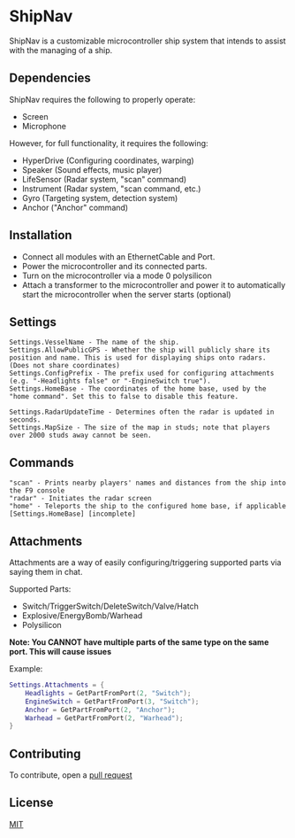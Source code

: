 
# ShipNav

ShipNav is a customizable microcontroller ship system that intends to assist with the managing of a ship.

## Dependencies
ShipNav requires the following to properly operate:
* Screen
* Microphone

However, for full functionality, it requires the following:
* HyperDrive (Configuring coordinates, warping)
* Speaker (Sound effects, music player)
* LifeSensor (Radar system, "scan" command)
* Instrument (Radar system, "scan command, etc.)
* Gyro (Targeting system, detection system)
* Anchor ("Anchor" command)


## Installation

* Connect all modules with an EthernetCable and Port.
* Power the microcontroller and its connected parts.
* Turn on the microcontroller via a mode 0 polysilicon
* Attach a transformer to the microcontroller and power it to automatically start the microcontroller when the server starts (optional)
## Settings
```
Settings.VesselName - The name of the ship.
Settings.AllowPublicGPS - Whether the ship will publicly share its position and name. This is used for displaying ships onto radars. (Does not share coordinates)
Settings.ConfigPrefix - The prefix used for configuring attachments (e.g. "-Headlights false" or "-EngineSwitch true").
Settings.HomeBase - The coordinates of the home base, used by the "home command". Set this to false to disable this feature.

Settings.RadarUpdateTime - Determines often the radar is updated in seconds.
Settings.MapSize - The size of the map in studs; note that players over 2000 studs away cannot be seen.
```
## Commands
```
"scan" - Prints nearby players' names and distances from the ship into the F9 console
"radar" - Initiates the radar screen
"home" - Teleports the ship to the configured home base, if applicable [Settings.HomeBase] [incomplete]
```
## Attachments
Attachments are a way of easily configuring/triggering supported parts via saying them in chat.


Supported Parts:
* Switch/TriggerSwitch/DeleteSwitch/Valve/Hatch
* Explosive/EnergyBomb/Warhead
* Polysilicon

__Note: You CANNOT have multiple parts of the same type on the same port. This will cause issues__

Example:
```lua
Settings.Attachments = {
	Headlights = GetPartFromPort(2, "Switch");
	EngineSwitch = GetPartFromPort(3, "Switch");
	Anchor = GetPartFromPort(2, "Anchor");
	Warhead = GetPartFromPort(2, "Warhead");
}
```

## Contributing
To contribute, open a [pull request](https://github.com/hail12pink/ShipNav/pulls)
## License
[MIT](https://choosealicense.com/licenses/mit/)
